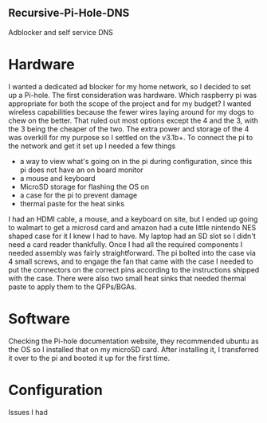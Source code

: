 ## Recursive-Pi-Hole-DNS
Adblocker and self service DNS

# Hardware
  I wanted a dedicated ad blocker for my home network, so I decided to set up a Pi-hole.  The first consideration was hardware.  Which raspberry pi was appropriate for both the scope of the project and for my budget?  I wanted wireless capabilities because the fewer wires laying around for my dogs to chew on the better.  That ruled out most options except the 4 and the 3, with the 3 being the cheaper of the two.  The extra power and storage of the 4 was overkill for my purpose so I settled on the v3.1b+.
  To connect the pi to the network and get it set up I needed a few things
  - a way to view what's going on in the pi during configuration, since this pi does not have an on board monitor
  - a mouse and keyboard
  - MicroSD storage for flashing the OS on
  - a case for the pi to prevent damage
  - thermal paste for the heat sinks 

I had an HDMI cable, a mouse, and a keyboard on site, but I ended up going to walmart to get a microsd card and amazon had a cute little nintendo NES shaped case for it I knew I had to have.  My laptop had an SD slot so I didn't need a card reader thankfully.  Once I had all the required components I needed assembly was fairly straightforward.  The pi bolted into the case via 4 small screws, and to engage the fan that came with the case I needed to put the connectors on the correct pins according to the instructions shipped with the case.  There were also two small heat sinks that needed thermal paste to apply them to the QFPs/BGAs.
  
# Software
Checking the Pi-hole documentation website, they recommended ubuntu as the OS so I installed that on my microSD card.  After installing it, I transferred it over to the pi and booted it up for the first time.  

# Configuration
Issues I had
